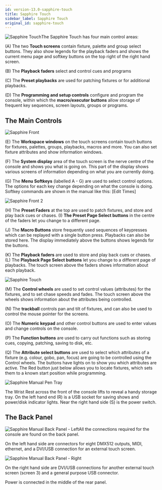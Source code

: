 ```yaml
---
id: version-13.0-sapphire-touch
title: Sapphire Touch
sidebar_label: Sapphire Touch
original_id: sapphire-touch
---
```


![Sapphire Touch](/docs/images/Sapphire-Touch.png)The Sapphire Touch has four main control
areas:

\(A\) The two **Touch screens** contain fixture, palette and group select
buttons. They also show legends for the playback faders and shows the
current menu page and softkey buttons on the top right of the right hand
screen.

\(B\) The **Playback faders** select and control cues and programs

\(C\) The **Preset playbacks** are used for patching fixtures or for
additional playbacks.

\(D\) The **Programming and setup controls** configure and program the console,
within which the **macro/executor buttons** allow storage of frequent key
sequences, screen layouts, groups or programs.

## The Main Controls

![Sapphire Front](/docs/images/Sapphire-Front.png)

\(E\) The **Workspace windows** on the touch screens contain touch buttons for
fixtures, palettes, groups, playbacks, macros and more. You can also set
fixture attributes and show information windows.

\(F\) The **System display** area of the touch screen is the nerve centre of
the console and shows you what is going on. This part of the display
shows various screens of information depending on what you are currently
doing.

\(G\) The **Menu Softkeys** (labelled A - G) are used to select control
options. The options for each key change depending on what the console
is doing. Softkey commands are shown in the manual 
like this: \[Edit Times\]

![Sapphire Front 2](/docs/images/Sapphire-Front-2.png)

\(H\) The **Preset Faders** at the top are used to patch fixtures, and store
and play back cues or chases. (I) **The Preset Page Select buttons** in the
centre of the faders let you change to a different page.

\(J\) The **Macro Buttons** store frequently used sequences of keypresses
which can be replayed with a single button press. Playbacks can also be
stored here. The display immediately above the buttons shows legends for
the buttons.

\(K\) The **Playback faders** are used to store and play back cues or chases.
\(L\) The **Playback Page Select buttons** let you change to a different page
of playbacks. The touch screen above the faders shows information about
each playback.

![Sapphire Touch](/docs/images/Sapphire-Touch-2.png)

\(M\) The **Control wheels** are used to set control values (attributes) for
the fixtures, and to set chase speeds and fades. The touch screen above
the wheels shows information about the attributes being controlled.

\(N\) The **trackball** controls pan and tilt of fixtures, and can also be
used to control the mouse pointer for the screens.

\(O\) The **Numeric keypad** and other control buttons are used to enter
values and change controls on the console.

\(P\) The **Function buttons** are used to carry out functions such as storing
cues, copying, patching, saving to disk, etc.

\(Q\) The **Attribute select buttons** are used to select which attributes of
a fixture (e.g. colour, gobo, pan, focus) are going to be controlled
using the Control wheels. The buttons have lights on to show you which
attributes are active. The Red button just below allows you to locate
fixtures, which sets them to a known start position while programming.

![Sapphire Manual Pen Tray](/docs/images/Sapphire-Manual-Pen-Tray.png)

The Wrist Rest across the front of the console lifts to reveal a handy
storage tray. On the left hand end \(R\) is a USB socket for saving shows and
power/disk indicator lights. Near the right hand side \(S\) is the power
switch.

## The Back Panel

![Sapphire Manual Back Panel -
Left](/docs/images/Sapphire-Manual-Back-Panel-Left.jpeg)All the connections required for the
console are found on the back panel.

On the left hand side are connectors for eight DMX512 outputs, MIDI,
ethernet, and a DVI/USB connection for an external touch screen.

![Sapphire Manual Back Panel -
Right](/docs/images/Sapphire-Manual-Back-Panel-Right.jpeg)

On the right hand side are DVI/USB connections for another external
touch screen (screen 3) and a general purpose USB connector.

Power is connected in the middle of the rear panel.
